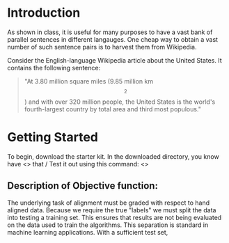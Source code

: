 Introduction
============

As shown in class, it is useful for many purposes to have a vast bank of parallel sentences in different langauges. One cheap way to obtain a vast number of such sentence pairs is to harvest them from Wikipedia.

Consider the English-language Wikipedia article about the United States. It contains the following sentence:

> "At 3.80 million square miles (9.85 million km$$^2$$) and with over 320 million people, the United States is the world's fourth-largest country by total area and third most populous."

Getting Started
===============

To begin, download the starter kit. In the downloaded directory, you know have <> that <does whatever>/ Test it out using this command: <>

Description of Objective function:
----------------------------------
The underlying task of alignment must be graded with respect to hand aligned data. Because we require the true "labels" we must split the data into testing a training set. This ensures that results are not being evaluated on the data used to train the algorithms. This separation is standard in machine learning applications. With a sufficient test set, 